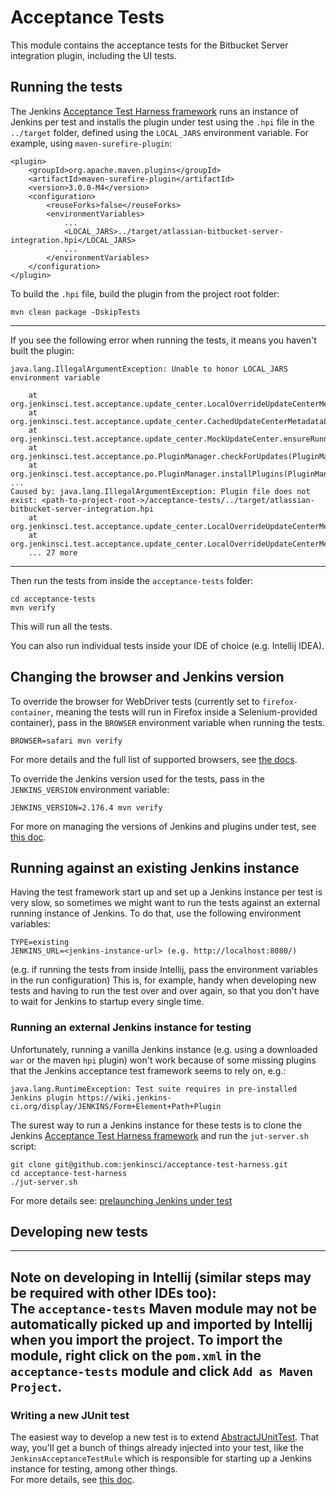 # Acceptance Tests

This module contains the acceptance tests for the Bitbucket Server integration plugin, including the UI tests.

## Running the tests

The Jenkins [Acceptance Test Harness framework](https://github.com/jenkinsci/acceptance-test-harness) runs an instance 
of Jenkins per test and installs the plugin under test using the `.hpi` file in the `../target` folder, defined using 
the `LOCAL_JARS` environment variable. For example, using `maven-surefire-plugin`:

```
<plugin>
    <groupId>org.apache.maven.plugins</groupId>
    <artifactId>maven-surefire-plugin</artifactId>
    <version>3.0.0-M4</version>
    <configuration>
        <reuseForks>false</reuseForks>
        <environmentVariables>
            ...
            <LOCAL_JARS>../target/atlassian-bitbucket-server-integration.hpi</LOCAL_JARS>
            ...
        </environmentVariables>
    </configuration>
</plugin>
```

To build the `.hpi` file, build the plugin from the project root folder:

```
mvn clean package -DskipTests
```

---
If you see the following error when running the tests, it means you haven't built the plugin:

```
java.lang.IllegalArgumentException: Unable to honor LOCAL_JARS environment variable

	at org.jenkinsci.test.acceptance.update_center.LocalOverrideUpdateCenterMetadataDecoratorImpl.decorate(LocalOverrideUpdateCenterMetadataDecoratorImpl.java:83)
	at org.jenkinsci.test.acceptance.update_center.CachedUpdateCenterMetadataLoader.get(CachedUpdateCenterMetadataLoader.java:48)
	at org.jenkinsci.test.acceptance.update_center.MockUpdateCenter.ensureRunning(MockUpdateCenter.java:100)
	at org.jenkinsci.test.acceptance.po.PluginManager.checkForUpdates(PluginManager.java:87)
	at org.jenkinsci.test.acceptance.po.PluginManager.installPlugins(PluginManager.java:182)
...
Caused by: java.lang.IllegalArgumentException: Plugin file does not exist: <path-to-project-root->/acceptance-tests/../target/atlassian-bitbucket-server-integration.hpi
	at org.jenkinsci.test.acceptance.update_center.LocalOverrideUpdateCenterMetadataDecoratorImpl.override(LocalOverrideUpdateCenterMetadataDecoratorImpl.java:91)
	at org.jenkinsci.test.acceptance.update_center.LocalOverrideUpdateCenterMetadataDecoratorImpl.decorate(LocalOverrideUpdateCenterMetadataDecoratorImpl.java:81)
	... 27 more
```
---

Then run the tests from inside the `acceptance-tests` folder:

```
cd acceptance-tests
mvn verify
```

This will run all the tests.

You can also run individual tests inside your IDE of choice (e.g. Intellij IDEA).

## Changing the browser and Jenkins version

To override the browser for WebDriver tests (currently set to `firefox-container`, meaning the tests will run in Firefox 
inside a Selenium-provided container), pass in the `BROWSER` environment variable when running the tests.

```
BROWSER=safari mvn verify
```
For more details and the full list of supported browsers, see [the docs](https://github.com/jenkinsci/acceptance-test-harness/blob/master/docs/BROWSER.md).

To override the Jenkins version used for the tests, pass in the `JENKINS_VERSION` environment variable:

```
JENKINS_VERSION=2.176.4 mvn verify
```

For more on managing the versions of Jenkins and plugins under test, see [this doc](https://github.com/jenkinsci/acceptance-test-harness/blob/master/docs/SUT-VERSIONS.md).

## Running against an existing Jenkins instance

Having the test framework start up and set up a Jenkins instance per test is very slow, so sometimes we might want to 
run the tests against an external running instance of Jenkins. To do that, use the following environment variables:

```
TYPE=existing
JENKINS_URL=<jenkins-instance-url> (e.g. http://localhost:8080/)
```

(e.g. if running the tests from inside Intellij, pass the environment variables in the run configuration)
This is, for example, handy when developing new tests and having to run the test over and over again, so that you don't 
have to wait for Jenkins to startup every single time.

### Running an external Jenkins instance for testing

Unfortunately, running a vanilla Jenkins instance (e.g. using a downloaded `war` or the maven `hpi` plugin) won't work 
because of some missing plugins that the Jenkins acceptance test framework seems to rely on, e.g.:

```
java.lang.RuntimeException: Test suite requires in pre-installed Jenkins plugin https://wiki.jenkins-ci.org/display/JENKINS/Form+Element+Path+Plugin
```

The surest way to run a Jenkins instance for these tests is to clone the Jenkins 
[Acceptance Test Harness framework](https://github.com/jenkinsci/acceptance-test-harness) and run the `jut-server.sh` script:

```
git clone git@github.com:jenkinsci/acceptance-test-harness.git
cd acceptance-test-harness
./jut-server.sh
```

For more details see: [prelaunching Jenkins under test](https://github.com/jenkinsci/acceptance-test-harness/blob/master/docs/PRELAUNCH.md)

## Developing new tests

---
Note on developing in Intellij (similar steps may be required with other IDEs too):  
The `acceptance-tests` Maven module may not be automatically picked up and imported by Intellij when you import the 
project. To import the module, right click on the `pom.xml` in the `acceptance-tests` module and click `Add as Maven Project`.
---

### Writing a new JUnit test

The easiest way to develop a new test is to extend [AbstractJUnitTest](https://github.com/jenkinsci/acceptance-test-harness/blob/master/src/main/java/org/jenkinsci/test/acceptance/junit/AbstractJUnitTest.java).
That way, you'll get a bunch of things already injected into your test, like the `JenkinsAcceptanceTestRule` which is 
responsible for starting up a Jenkins instance for testing, among other things.  
For more details, see [this doc](https://github.com/jenkinsci/acceptance-test-harness/blob/master/docs/JUNIT.md).
